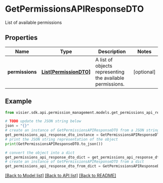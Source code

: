 # GetPermissionsAPIResponseDTO

List of available permissions

## Properties

Name | Type | Description | Notes
------------ | ------------- | ------------- | -------------
**permissions** | [**List[PermissionDTO]**](PermissionDTO.md) | A list of objects representing the available permissions. | [optional] 

## Example

```python
from visier.sdk.api.permission_management.models.get_permissions_api_response_dto import GetPermissionsAPIResponseDTO

# TODO update the JSON string below
json = "{}"
# create an instance of GetPermissionsAPIResponseDTO from a JSON string
get_permissions_api_response_dto_instance = GetPermissionsAPIResponseDTO.from_json(json)
# print the JSON string representation of the object
print(GetPermissionsAPIResponseDTO.to_json())

# convert the object into a dict
get_permissions_api_response_dto_dict = get_permissions_api_response_dto_instance.to_dict()
# create an instance of GetPermissionsAPIResponseDTO from a dict
get_permissions_api_response_dto_from_dict = GetPermissionsAPIResponseDTO.from_dict(get_permissions_api_response_dto_dict)
```
[[Back to Model list]](../README.md#documentation-for-models) [[Back to API list]](../README.md#documentation-for-api-endpoints) [[Back to README]](../README.md)


